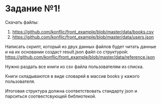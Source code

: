 # Задание №1!

Скачать файлы: 
1. https://github.com/konflic/front_example/blob/master/data/books.csv
2. https://github.com/konflic/front_example/blob/master/data/users.json

Написать скрипт, который из двух данных файлов будет читать данные и на их основании создаст result.json файл со структурой: 
https://github.com/konflic/front_example/blob/master/data/reference.json

Нужно раздать все книги из csv файла пользователям из списка. 

Книги складываются в виде словарей в массив books у кажого пользователя.

Итоговая структура должна соответствовать стандарту json и парситься соотвестсвующей библиотекой.
